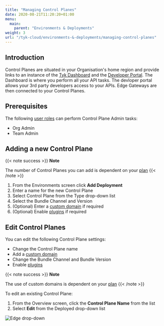 ```yaml
---
title: "Managing Control Planes"
date: 2020-08-21T11:20:20+01:00
menu:
  main:
    parent: "Environments & Deployments"
weight: 3
url: "/tyk-cloud/environments-&-deployments/managing-control-planes"
---
```


## Introduction

Control Planes are situated in your Organisation's home region and provide links to an instance of the [Tyk Dashboard](/docs/getting-started/tyk-components/dashboard/) and the [Developer Portal](/docs/getting-started/tyk-components/developer-portal/). The Dashboard is where you perform all your API tasks. The devloper portal allows your 3rd party developers access to your APIs. Edge Gateways are then connected to your Control Planes.


## Prerequisites

The following [user roles](/docs/tyk-cloud/reference-docs/user-roles/) can perform Control Plane Admin tasks:

* Org Admin
* Team Admin

## Adding a new Control Plane

{{< note success >}}
**Note**
  
The number of Control Planes you can add is dependent on your [plan](/docs/tyk-cloud/account-billing/plans/)
{{< /note >}}

1. From the Environments screen click **Add Deployment**
2. Enter a name for the new Control Plane
3. Select Control Plane from the Type drop-down list
4. Select the Bundle Channel and Version
5. (Optional) Enter a [custom domain](/docs/tyk-cloud/using-custom-domains/) if required
6. (Optional) Enable [plugins](/docs/tyk-cloud/using-plugins/) if required

## Edit Control Planes

You can edit the following Control Plane settings:
* Change the Control Plane name
* Add a [custom domain](/docs/tyk-cloud/using-custom-domains/)
* Change the Bundle Channel and Bundle Version
* Enable [plugins](/docs/tyk-cloud/using-plugins/)

{{< note success >}}
**Note**
  
The use of custom domains is dependent on your [plan](/docs/tyk-cloud/account-billing/plans/)
{{< /note >}}

To edit an existing Control Plane:

1. From the Overview screen, click the **Control Plane Name** from the list
2. Select **Edit** from the Deployed drop-down list

![Edge drop-down](/docs/img/admin/cp-edit.png)